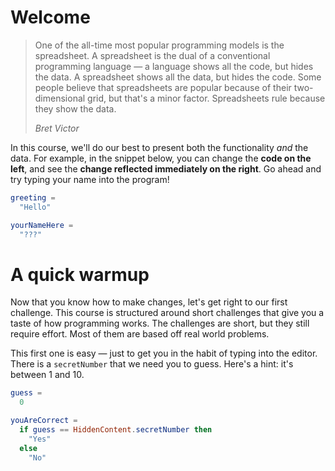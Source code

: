 # Welcome

> One of the all-time most popular programming models is the spreadsheet.
> A spreadsheet is the dual of a conventional programming language —
> a language shows all the code, but hides the data.
> A spreadsheet shows all the data, but hides the code.
> Some people believe that spreadsheets are popular
> because of their two-dimensional grid, but that's a minor factor.
> Spreadsheets rule because they show the data.
>
> _Bret Victor_

In this course, we'll do our best to present both the functionality _and_ the data.
For example, in the snippet below, you can change the **code on the left**,
and see the **change reflected immediately on the right**.
Go ahead and try typing your name into the program!

```elm
greeting =
  "Hello"

yourNameHere =
  "???"
```

# A quick warmup

Now that you know how to make changes, let's get right to our first challenge.
This course is structured around short challenges that give you a taste of how programming works.
The challenges are short, but they still require effort.
Most of them are based off real world problems.

This first one is easy — just to get you in the habit of typing into the editor.
There is a `secretNumber` that we need you to guess.
Here's a hint: it's between 1 and 10.

```elm
guess =
  0

youAreCorrect =
  if guess == HiddenContent.secretNumber then
    "Yes"
  else
    "No"
```
